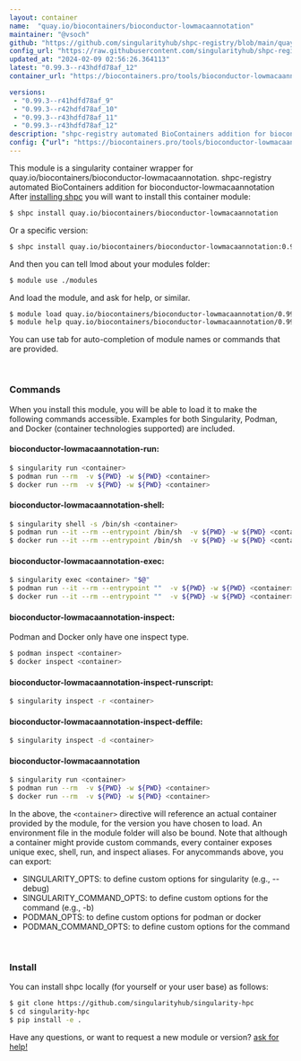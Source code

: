 ```yaml
---
layout: container
name:  "quay.io/biocontainers/bioconductor-lowmacaannotation"
maintainer: "@vsoch"
github: "https://github.com/singularityhub/shpc-registry/blob/main/quay.io/biocontainers/bioconductor-lowmacaannotation/container.yaml"
config_url: "https://raw.githubusercontent.com/singularityhub/shpc-registry/main/quay.io/biocontainers/bioconductor-lowmacaannotation/container.yaml"
updated_at: "2024-02-09 02:56:26.364113"
latest: "0.99.3--r43hdfd78af_12"
container_url: "https://biocontainers.pro/tools/bioconductor-lowmacaannotation"

versions:
 - "0.99.3--r41hdfd78af_9"
 - "0.99.3--r42hdfd78af_10"
 - "0.99.3--r43hdfd78af_11"
 - "0.99.3--r43hdfd78af_12"
description: "shpc-registry automated BioContainers addition for bioconductor-lowmacaannotation"
config: {"url": "https://biocontainers.pro/tools/bioconductor-lowmacaannotation", "maintainer": "@vsoch", "description": "shpc-registry automated BioContainers addition for bioconductor-lowmacaannotation", "latest": {"0.99.3--r43hdfd78af_12": "sha256:ee4eede6c7d19f2002833a434aab1bd9767f20ffb23cc758f691c6c065499bb2"}, "tags": {"0.99.3--r41hdfd78af_9": "sha256:dbc4ab06b35d462c65a2be4019c2f51985707801243c33dd3ada3d9714fcf6eb", "0.99.3--r42hdfd78af_10": "sha256:017870cb6f905dfa5c455dac48d201d22ecd12d2ef231b8d5f4ce38a3edbe6cf", "0.99.3--r43hdfd78af_11": "sha256:e33e698260a1bbdcba90014c95277fd4edd546a646b49582345b7082692aa579", "0.99.3--r43hdfd78af_12": "sha256:ee4eede6c7d19f2002833a434aab1bd9767f20ffb23cc758f691c6c065499bb2"}, "docker": "quay.io/biocontainers/bioconductor-lowmacaannotation"}
---
```


This module is a singularity container wrapper for quay.io/biocontainers/bioconductor-lowmacaannotation.
shpc-registry automated BioContainers addition for bioconductor-lowmacaannotation
After [installing shpc](#install) you will want to install this container module:


```bash
$ shpc install quay.io/biocontainers/bioconductor-lowmacaannotation
```

Or a specific version:

```bash
$ shpc install quay.io/biocontainers/bioconductor-lowmacaannotation:0.99.3--r43hdfd78af_12
```

And then you can tell lmod about your modules folder:

```bash
$ module use ./modules
```

And load the module, and ask for help, or similar.

```bash
$ module load quay.io/biocontainers/bioconductor-lowmacaannotation/0.99.3--r43hdfd78af_12
$ module help quay.io/biocontainers/bioconductor-lowmacaannotation/0.99.3--r43hdfd78af_12
```

You can use tab for auto-completion of module names or commands that are provided.

<br>

### Commands

When you install this module, you will be able to load it to make the following commands accessible.
Examples for both Singularity, Podman, and Docker (container technologies supported) are included.

#### bioconductor-lowmacaannotation-run:

```bash
$ singularity run <container>
$ podman run --rm  -v ${PWD} -w ${PWD} <container>
$ docker run --rm  -v ${PWD} -w ${PWD} <container>
```

#### bioconductor-lowmacaannotation-shell:

```bash
$ singularity shell -s /bin/sh <container>
$ podman run --it --rm --entrypoint /bin/sh  -v ${PWD} -w ${PWD} <container>
$ docker run --it --rm --entrypoint /bin/sh  -v ${PWD} -w ${PWD} <container>
```

#### bioconductor-lowmacaannotation-exec:

```bash
$ singularity exec <container> "$@"
$ podman run --it --rm --entrypoint ""  -v ${PWD} -w ${PWD} <container> "$@"
$ docker run --it --rm --entrypoint ""  -v ${PWD} -w ${PWD} <container> "$@"
```

#### bioconductor-lowmacaannotation-inspect:

Podman and Docker only have one inspect type.

```bash
$ podman inspect <container>
$ docker inspect <container>
```

#### bioconductor-lowmacaannotation-inspect-runscript:

```bash
$ singularity inspect -r <container>
```

#### bioconductor-lowmacaannotation-inspect-deffile:

```bash
$ singularity inspect -d <container>
```



#### bioconductor-lowmacaannotation

```bash
$ singularity run <container>
$ podman run --rm  -v ${PWD} -w ${PWD} <container>
$ docker run --rm  -v ${PWD} -w ${PWD} <container>
```


In the above, the `<container>` directive will reference an actual container provided
by the module, for the version you have chosen to load. An environment file in the
module folder will also be bound. Note that although a container
might provide custom commands, every container exposes unique exec, shell, run, and
inspect aliases. For anycommands above, you can export:

 - SINGULARITY_OPTS: to define custom options for singularity (e.g., --debug)
 - SINGULARITY_COMMAND_OPTS: to define custom options for the command (e.g., -b)
 - PODMAN_OPTS: to define custom options for podman or docker
 - PODMAN_COMMAND_OPTS: to define custom options for the command

<br>

### Install

You can install shpc locally (for yourself or your user base) as follows:

```bash
$ git clone https://github.com/singularityhub/singularity-hpc
$ cd singularity-hpc
$ pip install -e .
```

Have any questions, or want to request a new module or version? [ask for help!](https://github.com/singularityhub/singularity-hpc/issues)